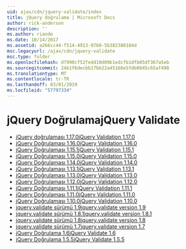 ```yaml
---
uid: ajax/cdn/jquery-validate/index
title: jQuery doğrulama | Microsoft Docs
author: rick-anderson
description: ''
ms.author: riande
ms.date: 10/14/2017
ms.assetid: a266cc44-f514-4913-9768-5b382380184d
msc.legacyurl: /ajax/cdn/jquery-validate
msc.type: folder
ms.openlocfilehash: d7990cf52fedd10d09b1edcfb1dfb05df367a5eb
ms.sourcegitcommit: 24b1f6decbb17bb22a45166e5fdb0845c65af498
ms.translationtype: MT
ms.contentlocale: tr-TR
ms.lasthandoff: 03/01/2019
ms.locfileid: "57797334"
---
```

<a name="jquery-validate"></a><span data-ttu-id="c52e2-102">jQuery Doğrulama</span><span class="sxs-lookup"><span data-stu-id="c52e2-102">jQuery Validate</span></span>
====================
- [<span data-ttu-id="c52e2-103">jQuery doğrulaması 1.17.0</span><span class="sxs-lookup"><span data-stu-id="c52e2-103">jQuery Validation 1.17.0</span></span>](cdnjqueryvalidate1170.md)
- [<span data-ttu-id="c52e2-104">jQuery Doğrulaması 1.16.0</span><span class="sxs-lookup"><span data-stu-id="c52e2-104">jQuery Validation 1.16.0</span></span>](cdnjqueryvalidate1160.md)
- [<span data-ttu-id="c52e2-105">jQuery Doğrulaması 1.15.1</span><span class="sxs-lookup"><span data-stu-id="c52e2-105">jQuery Validation 1.15.1</span></span>](cdnjqueryvalidate1151.md)
- [<span data-ttu-id="c52e2-106">jQuery Doğrulaması 1.15.0</span><span class="sxs-lookup"><span data-stu-id="c52e2-106">jQuery Validation 1.15.0</span></span>](cdnjqueryvalidate1150.md)
- [<span data-ttu-id="c52e2-107">jQuery Doğrulaması 1.14.0</span><span class="sxs-lookup"><span data-stu-id="c52e2-107">jQuery Validation 1.14.0</span></span>](cdnjqueryvalidate1140.md)
- [<span data-ttu-id="c52e2-108">jQuery Doğrulaması 1.13.1</span><span class="sxs-lookup"><span data-stu-id="c52e2-108">jQuery Validation 1.13.1</span></span>](cdnjqueryvalidate1131.md)
- [<span data-ttu-id="c52e2-109">jQuery Doğrulaması 1.13.0</span><span class="sxs-lookup"><span data-stu-id="c52e2-109">jQuery Validation 1.13.0</span></span>](cdnjqueryvalidate1130.md)
- [<span data-ttu-id="c52e2-110">jQuery Doğrulaması 1.12.0</span><span class="sxs-lookup"><span data-stu-id="c52e2-110">jQuery Validation 1.12.0</span></span>](cdnjqueryvalidate1120.md)
- [<span data-ttu-id="c52e2-111">jQuery Doğrulaması 1.11.1</span><span class="sxs-lookup"><span data-stu-id="c52e2-111">jQuery Validation 1.11.1</span></span>](cdnjqueryvalidate1111.md)
- [<span data-ttu-id="c52e2-112">jQuery Doğrulaması 1.11.0</span><span class="sxs-lookup"><span data-stu-id="c52e2-112">jQuery Validation 1.11.0</span></span>](cdnjqueryvalidate111.md)
- [<span data-ttu-id="c52e2-113">jQuery Doğrulaması 1.10.0</span><span class="sxs-lookup"><span data-stu-id="c52e2-113">jQuery Validation 1.10.0</span></span>](cdnjqueryvalidate110.md)
- [<span data-ttu-id="c52e2-114">jquery.validate sürümü 1.9</span><span class="sxs-lookup"><span data-stu-id="c52e2-114">jquery.validate version 1.9</span></span>](cdnjqueryvalidate19.md)
- [<span data-ttu-id="c52e2-115">jquery.validate sürümü 1.8.1</span><span class="sxs-lookup"><span data-stu-id="c52e2-115">jquery.validate version 1.8.1</span></span>](cdnjqueryvalidate181.md)
- [<span data-ttu-id="c52e2-116">jquery.validate sürümü 1.8</span><span class="sxs-lookup"><span data-stu-id="c52e2-116">jquery.validate version 1.8</span></span>](cdnjqueryvalidate18.md)
- [<span data-ttu-id="c52e2-117">jquery.validate sürümü 1.7</span><span class="sxs-lookup"><span data-stu-id="c52e2-117">jquery.validate version 1.7</span></span>](cdnjqueryvalidate17.md)
- [<span data-ttu-id="c52e2-118">jQuery Doğrulama 1.6</span><span class="sxs-lookup"><span data-stu-id="c52e2-118">jQuery Validate 1.6</span></span>](cdnjqueryvalidate16.md)
- [<span data-ttu-id="c52e2-119">jQuery Doğrulama 1.5.5</span><span class="sxs-lookup"><span data-stu-id="c52e2-119">jQuery Validate 1.5.5</span></span>](cdnjqueryvalidate155.md)
